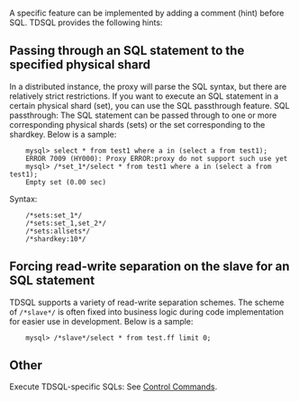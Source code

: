 A specific feature can be implemented by adding a comment (hint) before SQL. TDSQL provides the following hints:

## Passing through an SQL statement to the specified physical shard
In a distributed instance, the proxy will parse the SQL syntax, but there are relatively strict restrictions. If you want to execute an SQL statement in a certain physical shard (set), you can use the SQL passthrough feature.
SQL passthrough: The SQL statement can be passed through to one or more corresponding physical shards (sets) or the set corresponding to the shardkey. Below is a sample:
```
	mysql> select * from test1 where a in (select a from test1);
	ERROR 7009 (HY000): Proxy ERROR:proxy do not support such use yet
	mysql> /*set_1*/select * from test1 where a in (select a from test1);
	Empty set (0.00 sec)
```
Syntax:
```
	/*sets:set_1*/
	/*sets:set_1,set_2*/  
	/*sets:allsets*/
	/*shardkey:10*/
```

## Forcing read-write separation on the slave for an SQL statement

TDSQL supports a variety of read-write separation schemes. The scheme of `/*slave*/` is often fixed into business logic during code implementation for easier use in development. Below is a sample:
```
	mysql> /*slave*/select * from test.ff limit 0;
```

## Other
Execute TDSQL-specific SQLs: See [Control Commands](https://intl.cloud.tencent.com/document/product/1042/33371).
